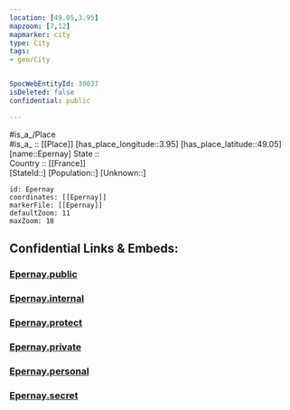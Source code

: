 ```yaml
---
location: [49.05,3.95] 
mapzoom: [7,12] 
mapmarker: city 
type: City
tags:
- geo/City


SpocWebEntityId: 30037
isDeleted: false
confidential: public

---
```

#is_a_/Place  
#is_a_ :: [[Place]] 
[has_place_longitude::3.95] 
[has_place_latitude::49.05] 
[name::Epernay] 
State ::  
Country :: [[France]]  
[StateId::] 
[Population::] 
[Unknown::] 


```leaflet
id: Epernay
coordinates: [[Epernay]] 
markerFile: [[Epernay]] 
defaultZoom: 11 
maxZoom: 18
```


## Confidential Links & Embeds: 

### [Epernay.public](/_public/\Earth\Continent\Europe\Europe~West\France\regions~France\Grand_Est\departments~Grand_Est\Marne\communes~Marne\Épernay\cities~ÉpernayEpernay.public.md) 

### [Epernay.internal](/_internal/\Earth\Continent\Europe\Europe~West\France\regions~France\Grand_Est\departments~Grand_Est\Marne\communes~Marne\Épernay\cities~ÉpernayEpernay.internal.md) 

### [Epernay.protect](/_protect/\Earth\Continent\Europe\Europe~West\France\regions~France\Grand_Est\departments~Grand_Est\Marne\communes~Marne\Épernay\cities~ÉpernayEpernay.protect.md) 

### [Epernay.private](/_private/\Earth\Continent\Europe\Europe~West\France\regions~France\Grand_Est\departments~Grand_Est\Marne\communes~Marne\Épernay\cities~ÉpernayEpernay.private.md) 

### [Epernay.personal](/_personal/\Earth\Continent\Europe\Europe~West\France\regions~France\Grand_Est\departments~Grand_Est\Marne\communes~Marne\Épernay\cities~ÉpernayEpernay.personal.md) 

### [Epernay.secret](/_secret/\Earth\Continent\Europe\Europe~West\France\regions~France\Grand_Est\departments~Grand_Est\Marne\communes~Marne\Épernay\cities~ÉpernayEpernay.secret.md)

